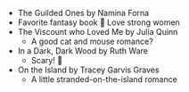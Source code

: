   - The Guilded Ones by Namina Forna  
  - Favorite fantasy book 💙  Love strong women
- The Viscount who Loved Me by Julia Quinn 
  - A good cat and mouse romance? 
- In a Dark, Dark Wood by Ruth Ware  
  - Scary! 👀
- On the Island by Tracey Garvis Graves  
  - A little stranded-on-the-island romance  
